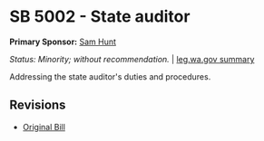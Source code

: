 # SB 5002 - State auditor
**Primary Sponsor:** [Sam Hunt](/person/leg/sam.hunt.md)

*Status: Minority; without recommendation.* | [leg.wa.gov summary](https://app.leg.wa.gov/billsummary?BillNumber=5002&Year=2021)

Addressing the state auditor's duties and procedures.

## Revisions
* [Original Bill](1/)